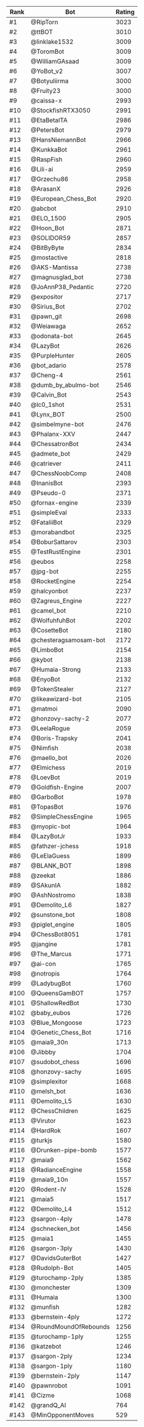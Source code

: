 Rank|Bot|Rating
---|---|---
#1|@RipTorn|3023
#2|@ttBOT|3010
#3|@linklake1532|3009
#4|@ToromBot|3009
#5|@WilliamGAsaad|3009
#6|@YoBot_v2|3007
#7|@Botyuliirma|3000
#8|@Fruity23|3000
#9|@caissa-x|2993
#10|@StockfishRTX3050|2991
#11|@EtaBetaITA|2986
#12|@PetersBot|2979
#13|@HansNiemannBot|2966
#14|@KunkkaBot|2961
#15|@RaspFish|2960
#16|@Lili-ai|2959
#17|@Grzechu86|2958
#18|@ArasanX|2926
#19|@European_Chess_Bot|2920
#20|@abcbot|2910
#21|@ELO_1500|2905
#22|@Hoon_Bot|2871
#23|@SOLIDOR59|2857
#24|@BitByByte|2834
#25|@mostactive|2818
#26|@AKS-Mantissa|2738
#27|@magnusglad_bot|2738
#28|@JoAnnP38_Pedantic|2720
#29|@expositor|2717
#30|@Sirius_Bot|2702
#31|@pawn_git|2698
#32|@Weiawaga|2652
#33|@odonata-bot|2645
#34|@LazyBot|2626
#35|@PurpleHunter|2605
#36|@bot_adario|2578
#37|@Cheng-4|2561
#38|@dumb_by_abulmo-bot|2546
#39|@Calvin_Bot|2543
#40|@lc0_1shot|2531
#41|@Lynx_BOT|2500
#42|@simbelmyne-bot|2476
#43|@Phalanx-XXV|2447
#44|@ChessatronBot|2434
#45|@admete_bot|2429
#46|@catriever|2411
#47|@ChessNoobComp|2408
#48|@InanisBot|2393
#49|@Pseudo-0|2371
#50|@fornax-engine|2339
#51|@simpleEval|2333
#52|@FataliiBot|2329
#53|@morabandbot|2325
#54|@BoburSattarov|2303
#55|@TestRustEngine|2301
#56|@eubos|2258
#57|@jpg-bot|2255
#58|@RocketEngine|2254
#59|@halcyonbot|2237
#60|@Zagreus_Engine|2227
#61|@camel_bot|2210
#62|@WolfuhfuhBot|2202
#63|@CosetteBot|2180
#64|@chesteragsamosam-bot|2172
#65|@LimboBot|2154
#66|@kybot|2138
#67|@Humaia-Strong|2133
#68|@EnyoBot|2132
#69|@TokenStealer|2127
#70|@likeawizard-bot|2105
#71|@matmoi|2090
#72|@honzovy-sachy-2|2077
#73|@LeelaRogue|2059
#74|@Boris-Trapsky|2041
#75|@Nimfish|2038
#76|@maello_bot|2026
#77|@Elmichess|2019
#78|@LoevBot|2019
#79|@Goldfish-Engine|2007
#80|@GarboBot|1978
#81|@TopasBot|1976
#82|@SimpleChessEngine|1965
#83|@myopic-bot|1964
#84|@LazyBotJr|1933
#85|@fathzer-jchess|1918
#86|@LeElaGuess|1899
#87|@BLANK_BOT|1898
#88|@zeekat|1886
#89|@SAkunIA|1882
#90|@AshNostromo|1838
#91|@Demolito_L6|1827
#92|@sunstone_bot|1808
#93|@piglet_engine|1805
#94|@ChessBot8051|1781
#95|@jangine|1781
#96|@The_Marcus|1771
#97|@ai-con|1765
#98|@notropis|1764
#99|@LadybugBot|1760
#100|@QueensGamBOT|1757
#101|@ShallowRedBot|1730
#102|@baby_eubos|1726
#103|@Blue_Mongoose|1723
#104|@Genetic_Chess_Bot|1716
#105|@maia9_30n|1713
#106|@Jibbby|1704
#107|@sudobot_chess|1696
#108|@honzovy-sachy|1695
#109|@simplexitor|1668
#110|@melsh_bot|1636
#111|@Demolito_L5|1630
#112|@ChessChildren|1625
#113|@Virutor|1623
#114|@HardRok|1607
#115|@turkjs|1580
#116|@Drunken-pipe-bomb|1577
#117|@maia9|1562
#118|@RadianceEngine|1558
#119|@maia9_10n|1557
#120|@Rodent-IV|1528
#121|@maia5|1517
#122|@Demolito_L4|1512
#123|@sargon-4ply|1478
#124|@schnecken_bot|1456
#125|@maia1|1455
#126|@sargon-3ply|1430
#127|@DavidsGuterBot|1427
#128|@Rudolph-Bot|1405
#129|@turochamp-2ply|1385
#130|@monchester|1309
#131|@Humaia|1300
#132|@munfish|1282
#133|@bernstein-4ply|1272
#134|@RoundMoundOfRebounds|1256
#135|@turochamp-1ply|1255
#136|@katzebot|1246
#137|@sargon-2ply|1234
#138|@sargon-1ply|1180
#139|@bernstein-2ply|1147
#140|@pawnrobot|1091
#141|@Cizme|1068
#142|@grandQ_AI|764
#143|@MinOpponentMoves|529
